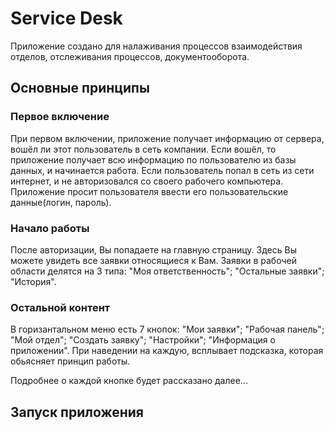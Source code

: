 # Service Desk
Приложение создано для налаживания процессов взаимодействия отделов, отслеживания процессов, документооборота.

## Основные принципы
### Первое включение
При первом включении, приложение получает информацию от сервера, вошёл ли этот пользователь в сеть компании.
Если вошёл, то приложение получает всю информацию по пользователю из базы данных, и начинается работа.
Если пользователь попал в сеть из сети интернет, и не авторизовался со своего рабочего компьютера. Приложение просит пользователя ввести его пользовательские данные(логин, пароль).

### Начало работы
После авторизации, Вы попадаете на главную страницу. Здесь Вы можете увидеть все заявки относящиеся к Вам.
Заявки в рабочей области делятся на 3 типа: "Моя ответственность"; "Остальные заявки"; "История".

### Остальной контент
В горизантальном меню есть 7 кнопок: "Мои заявки"; "Рабочая панель"; "Мой отдел"; "Создать заявку"; "Настройки"; "Информация о приложении".
При наведении на каждую, всплывает подсказка, которая обьясняет принцип работы.

Подробнее о каждой кнопке будет рассказано далее...

## Запуск приложения

